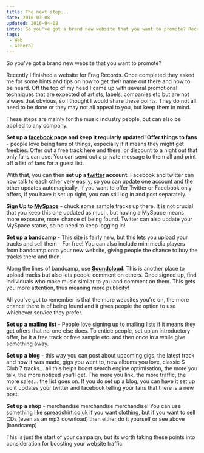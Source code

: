 ```yaml
---
title: The next step...
date: 2016-03-08
updated: 2016-04-08
intro: So you've got a brand new website that you want to promote? Recently I finished a website for Frag Records. Once completed they asked me for some hints and tips ...
tags:
 - Web
 - General
---
```


<p>So you've got a brand new website that you want to promote?</p>

<p>Recently I finished a website for Frag Records. Once completed they asked me for some hints and tips on how to get their name out there and how to be heard. Off the top of my head I came up with several promotional techniques that are expected of artists, labels, companies etc but are not always that obvious, so I thought I would share these points. They do not all need to be done or they may not all appeal to you, but keep them in mind.</p>









<p>These steps are mainly for the music industry people, but can also be applied to any company.</p>









<p><strong>Set up a <a href="http://www.facebook.com">facebook</a> page and keep it regularly updated! Offer things to fans</strong> -  people love being fans of things, especially if it means they might get  freebies. Offer out a free track here and there, or discount to a night  out that only fans can use. You can send out a private message to them all and print off a list of fans for a guest list.</p>









<p>With that, you can then <strong>set up a <a href="http://www.twitter.com">twitter</a> account</strong>. Facebook and twitter can now talk to each other very easily, so you can update one account and the other updates automagically. If you want to offer Twitter or Facebook only offers, if you have it set up right, you can still log in and post separately.</p>









<p><strong>Sign Up to </strong><a href="http://www.myspace.com"><strong>MySpace</strong></a> - chuck some sample tracks up there. It is not crucial that you keep this one updated as much, but having a MySpace means more exposure, more chance of being found. Twitter can also update your MySpace status, so no need to keep logging in!</p>









<p><strong>Set up a <a href="http://www.bandcamp.com">bandcamp</a></strong> - This site is fairly new, but  this lets you upload your tracks and sell them - For free! You can also include mini media players from bandcamp onto your new website, giving people the chance to buy the tracks there and then.</p>









<p>Along the lines of bandcamp, use <a href="http://www.soundcloud.com"><strong>Soundcloud</strong></a>. This is another place to upload tracks but also lets people comment on others. Once signed up, find individuals who make music similar to you and comment on them. This gets you more attention, thus meaning more publicity!</p>









<p>All you've got to remember is that the more websites you're on, the more chance there is of being found and it gives people the option to use whichever service they prefer.</p>









<p><strong>Set up a mailing list</strong> - People love signing up to mailing lists if it means they get offers that no-one else does. To entice people, set up&nbsp;an introductory offer, be it a free track or free sample etc. and then once in a while give something away.</p>









<p><strong>Set up a blog</strong> - this way you can post about upcoming gigs, the  latest track and how it was made, gigs you went to, new albums you love,  classic S Club 7 tracks... all this helps boost search engine  optimisation, the more you talk, the more noticed you'll get. The more  you link, the more traffic, the more sales... the list goes on. If you  do set up a blog, you can have it set up so it updates your twitter and  facebook telling your fans that there is a new post.</p>









<p><strong>Set up a shop</strong> - merchandise merchandise merchandise! You can use something like <a href="http://www.spreadshirt.co.uk/"> spreadshirt.co.uk</a> if you want clothing, but if you want to sell CDs  (even as an mp3 download) then either do it yourself or see above (bandcamp)</p>









<p>This is just the start of your campaign, but its worth taking these points into consideration for boosting your website traffic</p>
